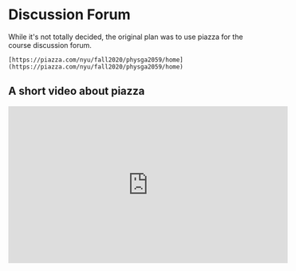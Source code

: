 # Discussion Forum


While it's not totally decided, the original plan was to use piazza for the course discussion forum. 

```{admonition} Piazza Discussion Forum
[https://piazza.com/nyu/fall2020/physga2059/home](https://piazza.com/nyu/fall2020/physga2059/home) 
```

## A short video about piazza

<iframe width="560" height="315" src="https://www.youtube.com/embed/2jLSiN8E18w" frameborder="0" allow="accelerometer; autoplay; encrypted-media; gyroscope; picture-in-picture" allowfullscreen></iframe>